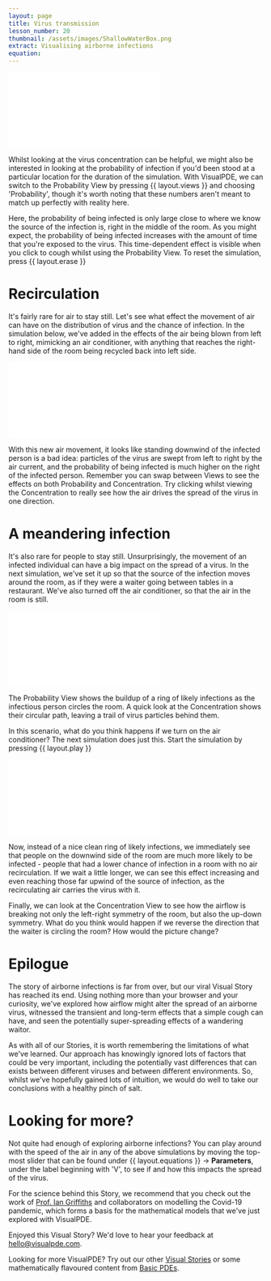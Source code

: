 ```yaml
---
layout: page
title: Virus transmission
lesson_number: 20
thumbnail: /assets/images/ShallowWaterBox.png
extract: Visualising airborne infections
equation:
---
```


<!-- virus conc in a still room. Click to simulate a cough -->

<iframe class="sim" src="/sim/?preset=CovidInAStillRoom&story" frameborder="0"></iframe>

<!-- virus probability is another way of viewing things. Caveat of only illustrative numbers here -->

Whilst looking at the virus concentration can be helpful, we might also be interested in looking at the probability of infection if you'd been stood at a particular location for the duration of the simulation. With VisualPDE, we can switch to the Probability View by pressing {{ layout.views }} and choosing 'Probability', though it's worth noting that these numbers aren't meant to match up perfectly with reality here.

Here, the probability of being infected is only large close to where we know the source of the infection is, right in the middle of the room. As you might expect, the probability of being infected increases with the amount of time that you're exposed to the virus. This time-dependent effect is visible when you click to cough whilst using the Probability View. To reset the simulation, press {{ layout.erase }}

# Recirculation
It's fairly rare for air to stay still. Let's see what effect the movement of air can have on the distribution of virus and the chance of infection. In the simulation below, we've added in the effects of the air being blown from left to right, mimicking an air conditioner, with anything that reaches the right-hand side of the room being recycled back into left side.

<iframe class="sim" src="/sim/?preset=CovidInARoom&story" frameborder="0"></iframe>

With this new air movement, it looks like standing downwind of the infected person is a bad idea: particles of the virus are swept from left to right by the air current, and the probability of being infected is much higher on the right of the infected person. Remember you can swap between Views to see the effects on both Probability and Concentration. Try clicking whilst viewing the Concentration to really see how the air drives the spread of the virus in one direction.

# A meandering infection
It's also rare for people to stay still. Unsurprisingly, the movement of an infected individual can have a big impact on the spread of a virus. In the next simulation, we've set it up so that the source of the infection moves around the room, as if they were a waiter going between tables in a restaurant. We've also turned off the air conditioner, so that the air in the room is still.

<iframe class="sim" src="/sim/?preset=CovidInAStillRoomCircling&story" frameborder="0"></iframe>

The Probability View shows the buildup of a ring of likely infections as the infectious person circles the room. A quick look at the Concentration shows their circular path, leaving a trail of virus particles behind them.

In this scenario, what do you think happens if we turn on the air conditioner? The next simulation does just this. Start the simulation by pressing {{ layout.play }}

<iframe class="sim" src="/sim/?preset=CovidInARoomCircling&story" frameborder="0"></iframe>

Now, instead of a nice clean ring of likely infections, we immediately see that people on the downwind side of the room are much more likely to be infected - people that had a lower chance of infection in a room with no air recirculation. If we wait a little longer, we can see this effect increasing and even reaching those far upwind of the source of infection, as the recirculating air carries the virus with it. 

Finally, we can look at the Concentration View to see how the airflow is breaking not only the left-right symmetry of the room, but also the up-down symmetry. What do you think would happen if we reverse the direction that the waiter is circling the room? How would the picture change?

# Epilogue
The story of airborne infections is far from over, but our viral Visual Story has reached its end. Using nothing more than your browser and your curiosity, we've explored how airflow might alter the spread of an airborne virus, witnessed the transient and long-term effects that a simple cough can have, and seen the potentially super-spreading effects of a wandering waitor.

As with all of our Stories, it is worth remembering the limitations of what we've learned. Our approach has knowingly ignored lots of factors that could be very important, including the potentially vast differences that can exists between different viruses and between different environments. So, whilst we've hopefully gained lots of intuition, we would do well to take our conclusions with a healthy pinch of salt.

# Looking for more?
Not quite had enough of exploring airborne infections? You can play around with the speed of the air in any of the above simulations by moving the top-most slider that can be found under <span class='click_sequence'>{{ layout.equations }} → **Parameters**</span>, under the label beginning with 'V', to see if and how this impacts the spread of the virus. 

For the science behind this Story, we recommend that you check out the work of [Prof. Ian Griffiths](https://people.maths.ox.ac.uk/griffit4/) and collaborators on modelling the Covid-19 pandemic, which forms a basis for the mathematical models that we've just explored with VisualPDE.

Enjoyed this Visual Story? We'd love to hear your feedback at [hello@visualpde.com](mailto:hello@visualpde.com).

Looking for more VisualPDE? Try out our other [Visual Stories](/visual_stories) or some mathematically flavoured content from [Basic PDEs](/basic-pdes).




